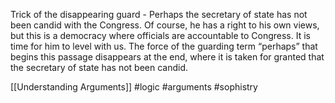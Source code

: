 Trick of the disappearing guard - Perhaps the secretary of state has not been candid with the Congress. Of course, he has a right to his own views, but this is a democracy where officials are accountable to Congress. It is time for him to level with us. The force of the guarding term “perhaps” that begins this passage disappears at the end, where it is taken for granted that the secretary of state has not been candid. 

[[Understanding Arguments]]
#logic #arguments #sophistry 